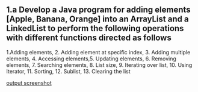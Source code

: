 ## 1.a Develop a Java program for adding elements [Apple, Banana, Orange] into an ArrayList and a LinkedList to perform the following operations with different functions directed as follows
1.Adding elements, 2. Adding element at specific index, 3. Adding multiple elements, 4. Accessing elements,5. Updating elements, 6. Removing elements, 7. Searching elements, 8. List size, 9. Iterating over list, 10. Using Iterator, 11. Sorting, 12. Sublist, 13. Clearing the list

[output screenshot](https://github.com/Sharath8i/Advanced-Java/blob/main/Exp1-ListInterface/exprogramoutput.png)
